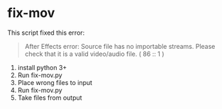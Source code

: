 # fix-mov
This script fixed this error:

>After Effects error: Source file has no importable streams. Please check that it is a valid video/audio file. ( 86 :: 1 )

1. install python 3+
2. Run fix-mov.py
3. Place wrong files to input
4. Run fix-mov.py
5. Take files from output
